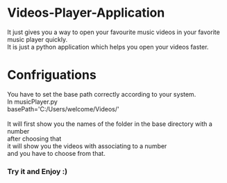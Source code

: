 # Videos-Player-Application
It just gives you a way to open your favourite music videos in your favorite music player quickly.<br />
It is just a python application which helps you open your videos faster.

# Confriguations
You have to set the base path correctly according to your system.<br /> 
In musicPlayer.py <br /> 
basePath='C:/Users/welcome/Videos/' <br />
<br />
It will first show you the names of the folder in the base directory with a number<br />
after choosing that<br />
it will show you the videos with associating to a number<br />
and you have to choose from that.

### Try it and Enjoy :)
